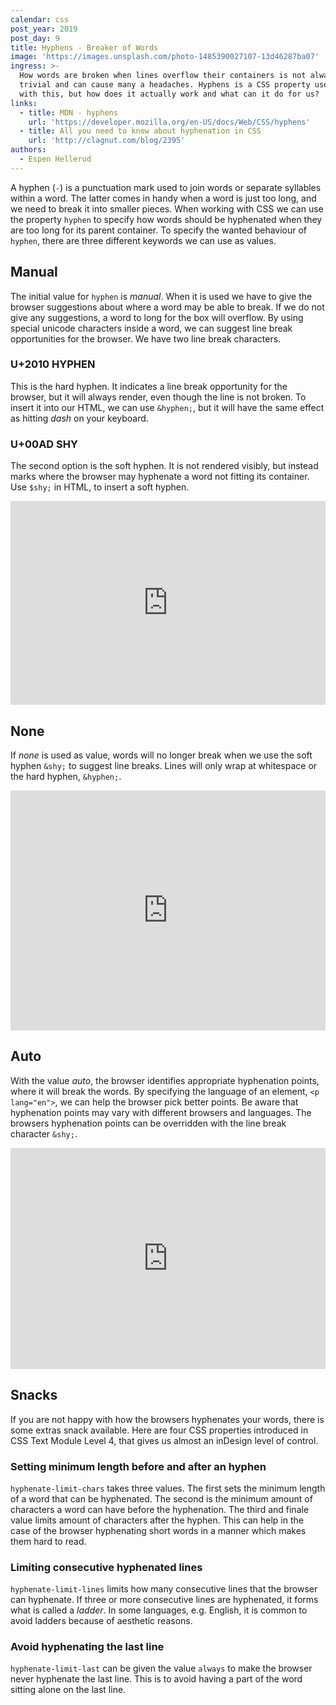 ```yaml
---
calendar: css
post_year: 2019
post_day: 9
title: Hyphens - Breaker of Words
image: 'https://images.unsplash.com/photo-1485390027107-13d46287ba07'
ingress: >-
  How words are broken when lines overflow their containers is not always
  trivial and can cause many a headaches. Hyphens is a CSS property used to help
  with this, but how does it actually work and what can it do for us?
links:
  - title: MDN - hyphens
    url: 'https://developer.mozilla.org/en-US/docs/Web/CSS/hyphens'
  - title: All you need to know about hyphenation in CSS
    url: 'http://clagnut.com/blog/2395'
authors:
  - Espen Hellerud
---
```

A hyphen (`-`) is a punctuation mark used to join words or separate syllables within a word. The latter comes in handy when a word is just too long, and we need to break it into smaller pieces.
When working with CSS we can use the property `hyphen` to specify how words should be hyphenated when they are too long for its parent container. To specify the wanted behaviour of `hyphen`, there are three different keywords we can use as values.

## Manual
The initial value for `hyphen` is _manual_. When it is used we have to give the browser suggestions about where a word may be able to break. If we do not give any suggestions, a word to long for the box will overflow. By using special unicode characters inside a word, we can suggest line break opportunities for the browser. We have two line break characters. 

### U+2010 HYPHEN
This is the hard hyphen. It indicates a line break opportunity for the browser, but it will always render, even though the line is not broken. To insert it into our HTML, we can use `&hyphen;`, but it will have the same effect as hitting _dash_ on your keyboard. 

### U+00AD SHY
The second option is the soft hyphen. It is not rendered visibly, but instead marks where the browser may hyphenate a word not fitting its container.  Use `$shy;`  in HTML, to insert a soft hyphen.

<iframe height="326" style="width: 100%;" scrolling="no" title="hyphen: manual" src="https://codepen.io/espehel/embed/povJZqv?height=326&theme-id=default&default-tab=html,result" frameborder="no" allowtransparency="true" allowfullscreen="true">
See the Pen <a href='https://codepen.io/espehel/pen/povJZqv'>hyphen: manual</a> by Espen Hellerud
(<a href='https://codepen.io/espehel'>@espehel</a>) on <a href='https://codepen.io'>CodePen</a>.
</iframe>

## None
If _none_ is used as value, words will no longer break when we use the soft hyphen `&shy;` to suggest line breaks. Lines will only wrap at whitespace or the hard hyphen, `&hyphen;`.

<iframe height="384" style="width: 100%;" scrolling="no" title="hyphen: none" src="https://codepen.io/espehel/embed/yLyNqJW?height=265&theme-id=default&default-tab=html,result" frameborder="no" allowtransparency="true" allowfullscreen="true">
See the Pen <a href='https://codepen.io/espehel/pen/yLyNqJW'>hyphen: none</a> by Espen Hellerud
(<a href='https://codepen.io/espehel'>@espehel</a>) on <a href='https://codepen.io'>CodePen</a>.
</iframe>

## Auto
With the value _auto_,  the browser identifies appropriate hyphenation points, where it will break the words. By specifying the language of an element, `<p lang="en">`,  we can help the browser pick better points. Be aware that hyphenation points may vary with different browsers and languages. The browsers hyphenation points can be overridden with the line break character `&shy;`.

<iframe height="354" style="width: 100%;" scrolling="no" title="hyphen: auto" src="https://codepen.io/espehel/embed/gObpdKY?height=354&theme-id=default&default-tab=html,result" frameborder="no" allowtransparency="true" allowfullscreen="true">
See the Pen <a href='https://codepen.io/espehel/pen/gObpdKY'>hyphen: auto</a> by Espen Hellerud
(<a href='https://codepen.io/espehel'>@espehel</a>) on <a href='https://codepen.io'>CodePen</a>.
</iframe>

## Snacks
If you are not happy with how the browsers hyphenates your words, there is some extras snack available. Here are four CSS properties introduced in CSS Text Module Level 4, that gives us almost an inDesign level of control.

### Setting minimum length before and after an hyphen
`hyphenate-limit-chars` takes three values. The first sets the minimum length of a word that can be hyphenated. The second is the minimum amount of characters a word can have before the hyphenation. The third and finale value limits amount of characters after the hyphen. This can help in the case of the browser hyphenating short words in a manner which makes them hard to read.

### Limiting consecutive hyphenated lines 
`hyphenate-limit-lines` limits how many consecutive lines that the browser can hyphenate. If three or more consecutive lines are hyphenated, it forms what is called a _ladder_. In some languages, e.g. English, it is common to avoid ladders because of aesthetic reasons.

### Avoid hyphenating the last line
`hyphenate-limit-last` can be given the value `always` to make the browser never hyphenate the last line. This is to avoid having a part of the word sitting alone on the last line.

